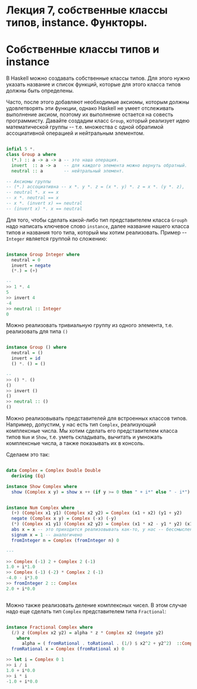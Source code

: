 # Лекция 7, собственные классы типов, instance. Функторы.

# Собственные классы типов и instance

В Haskell можно создавать собственные классы типов. Для этого нужно указать название и список функций, которые для этого класса типов должны быть определены. 

Часто, после этого добавляют необходимые аксиомы, которым должны удовлетворять эти функции, однако Haskell не умеет отслеживать выполнение аксиом, поэтому их выполнение остается на совесть программисту. Давайте создадим класс `Group`, который реализует идею математической группы -- т.е. множества с одной обратимой ассоциативной операцией и нейтральным элементом. 

```Haskell

infixl 5 *.
class Group a where
  (*.) :: a -> a -> a -- это наша операция.
  invert  :: a -> a   -- для каждого элемента можно вернуть обратный.
  neutral :: a        -- нейтральный элемент.

-- Аксиомы группы
-- (*.) ассоциативна -- x *. y *. z = (x *. y) *. z = x *. (y *. z),
-- neutral *. x == x
-- x *. neutral == x
-- x *. (invert x) == neutral
-- (invert x) *. x == neutral

```

Для того, чтобы сделать какой-либо тип представителем класса `Grouph` надо написать ключевое слово `instance`, далее название нашего класса типов и названия того типа, который мы хотим реализовать. Пример -- `Integer` является группой по сложению:

```Haskell

instance Group Integer where
  neutral = 0
  invert = negate
  (*.) = (+)

--
>> 1 *. 4
5
>> invert 4
-4
>> neutral :: Integer
0

```

Можно реализовать тривиальную группу из одного элемента, т.е. реализовать для типа `()`

```Haskell

instance Group () where
  neutral = ()
  invert = id
  () *. () = ()

--
>> () *. ()
()
>> invert ()
()
>> neutral :: ()
()

```

Можно реализовывать представителей для встроенных классов типов. Например, допустим, у нас есть тип `Complex`, реализующий комплексные числа. Мы хотим сделать его представителем класса типов `Num` и `Show`, т.е. уметь складывать, вычитать и умножать комплексные числа, а также показывать их в консоль.

Сделаем это так:


```Haskell

data Complex = Complex Double Double
  deriving (Eq)

instance Show Complex where
  show (Complex x y) = show x ++ (if y >= 0 then " + i*" else " - i*") ++ show (abs y) -- реализация красивого Show для комплексных чисел.


instance Num Complex where
  (+) (Complex x1 y1) (Complex x2 y2) = Complex (x1 + x2) (y1 + y2)
  negate (Complex x y) = Complex (-x) (-y)
  (*) (Complex x1 y1) (Complex x2 y2) = Complex (x1 * x2 - y1 * y2) (x1 * y2 + x2* y1 ) 
  abs x = x -- это приходится реализовывать как-то, у нас -- бессмысленно.
  signum x = 1 -- аналогичено
  fromInteger n = Complex (fromInteger n) 0 

---

>> Complex (-1) 2 + Complex 2 (-1)
1.0 + i*1.0
>> Complex (-1) (-2) * Complex 2 (-1)
-4.0 - i*3.0
>> fromInteger 2 :: Complex 
2.0 + i*0.0



```

Можно также реализовать деление комплексных чисел. В этом случае надо еще сделать тип `Complex` представителем типа `Fractional`:

```Haskell

instance Fractional Complex where
  (/) z (Complex x2 y2) = alpha * z * Complex x2 (negate y2)
    where
      alpha = ( fromRational . toRational . (1/) $ x2^2 + y2^2)  ::Complex
  fromRational x = Complex (fromRational x) 0 

>> let i = Complex 0 1
>> i / i
1.0 + i*0.0
>> i * i
-1.0 + i*0.0

```